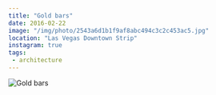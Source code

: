 ```yaml
---
title: "Gold bars"
date: 2016-02-22
image: "/img/photo/2543a6d1b1f9af8abc494c3c2c453ac5.jpg"
location: "Las Vegas Downtown Strip"
instagram: true
tags:
 - architecture
---
```


![Gold bars](/img/photo/2543a6d1b1f9af8abc494c3c2c453ac5.jpg)
